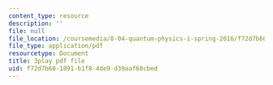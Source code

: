 ```yaml
---
content_type: resource
description: ''
file: null
file_location: /coursemedia/8-04-quantum-physics-i-spring-2016/f72d7b601891b1f84de9d39aaf60cbed_EJWG9-etPFw.pdf
file_type: application/pdf
resourcetype: Document
title: 3play pdf file
uid: f72d7b60-1891-b1f8-4de9-d39aaf60cbed
---
```

